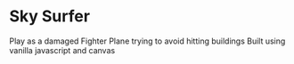 # Sky Surfer
Play as a damaged Fighter Plane trying to avoid hitting buildings
Built using vanilla javascript and canvas
